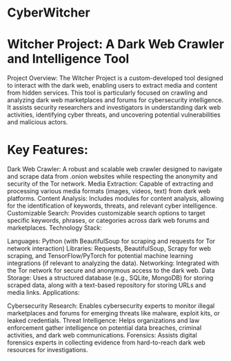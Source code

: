 # CyberWitcher
# Witcher Project: A Dark Web Crawler and Intelligence Tool
Project Overview: The Witcher Project is a custom-developed tool designed to interact with the dark web, enabling users to extract media and content from hidden services. This tool is particularly focused on crawling and analyzing dark web marketplaces and forums for cybersecurity intelligence. It assists security researchers and investigators in understanding dark web activities, identifying cyber threats, and uncovering potential vulnerabilities and malicious actors.

# Key Features:

Dark Web Crawler: A robust and scalable web crawler designed to navigate and scrape data from .onion websites while respecting the anonymity and security of the Tor network.
Media Extraction: Capable of extracting and processing various media formats (images, videos, text) from dark web platforms.
Content Analysis: Includes modules for content analysis, allowing for the identification of keywords, threats, and relevant cyber intelligence.
Customizable Search: Provides customizable search options to target specific keywords, phrases, or categories across dark web forums and marketplaces.
Technology Stack:

Languages: Python (with BeautifulSoup for scraping and requests for Tor network interaction)
Libraries: Requests, BeautifulSoup, Scrapy for web scraping, and TensorFlow/PyTorch for potential machine learning integrations (if relevant to analyzing the data).
Networking: Integrated with the Tor network for secure and anonymous access to the dark web.
Data Storage: Uses a structured database (e.g., SQLite, MongoDB) for storing scraped data, along with a text-based repository for storing URLs and media links.
Applications:

Cybersecurity Research: Enables cybersecurity experts to monitor illegal marketplaces and forums for emerging threats like malware, exploit kits, or leaked credentials.
Threat Intelligence: Helps organizations and law enforcement gather intelligence on potential data breaches, criminal activities, and dark web communications.
Forensics: Assists digital forensics experts in collecting evidence from hard-to-reach dark web resources for investigations.
